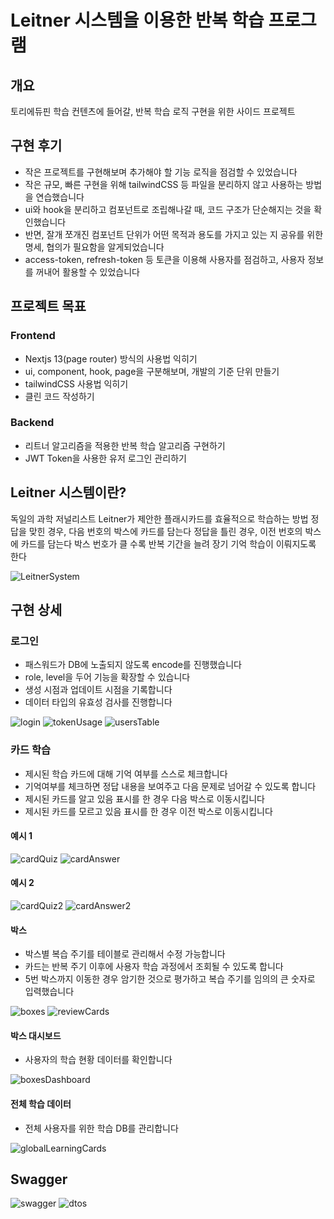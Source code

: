 # Leitner 시스템을 이용한 반복 학습 프로그램

## 개요

토리에듀핀 학습 컨텐츠에 들어갈, 반복 학습 로직 구현을 위한 사이드 프로젝트

## 구현 후기

- 작은 프로젝트를 구현해보며 추가해야 할 기능 로직을 점검할 수 있었습니다
- 작은 규모, 빠른 구현을 위해 tailwindCSS 등 파일을 분리하지 않고 사용하는 방법을 연습했습니다
- ui와 hook을 분리하고 컴포넌트로 조립해나갈 때, 코드 구조가 단순해지는 것을 확인했습니다
- 반면, 잘개 쪼개진 컴포넌트 단위가 어떤 목적과 용도를 가지고 있는 지 공유를 위한 명세, 협의가 필요함을 알게되었습니다
- access-token, refresh-token 등 토큰을 이용해 사용자를 점검하고, 사용자 정보를 꺼내어 활용할 수 있었습니다

## 프로젝트 목표

### Frontend

- Nextjs 13(page router) 방식의 사용법 익히기
- ui, component, hook, page을 구분해보며, 개발의 기준 단위 만들기
- tailwindCSS 사용법 익히기
- 클린 코드 작성하기

### Backend

- 리트너 알고리즘을 적용한 반복 학습 알고리즘 구현하기
- JWT Token을 사용한 유저 로그인 관리하기

## Leitner 시스템이란?

독일의 과학 저널리스트 Leitner가 제안한 플래시카드를 효율적으로 학습하는 방법
정답을 맞힌 경우, 다음 번호의 박스에 카드를 담는다
정답을 틀린 경우, 이전 번호의 박스에 카드를 담는다
박스 번호가 클 수록 반복 기간을 늘려 장기 기억 학습이 이뤄지도록 한다

![LeitnerSystem](./imgs/LeitnerSystem.png)

## 구현 상세

### 로그인

- 패스워드가 DB에 노출되지 않도록 encode를 진행했습니다
- role, level을 두어 기능을 확장할 수 있습니다
- 생성 시점과 업데이트 시점을 기록합니다
- 데이터 타입의 유효성 검사를 진행합니다

![login](./imgs/login.png)
![tokenUsage](./imgs/tokenUsage.png)
![usersTable](./imgs/usersTable.png)

### 카드 학습

- 제시된 학습 카드에 대해 기억 여부를 스스로 체크합니다
- 기억여부를 체크하면 정답 내용을 보여주고 다음 문제로 넘어갈 수 있도록 합니다
- 제시된 카드를 알고 있음 표시를 한 경우 다음 박스로 이동시킵니다
- 제시된 카드를 모르고 있음 표시를 한 경우 이전 박스로 이동시킵니다

#### 예시 1

![cardQuiz](./imgs/cardQuiz.png)
![cardAnswer](./imgs/cardAnswer.png)

#### 예시 2

![cardQuiz2](./imgs/cardQuiz2.png)
![cardAnswer2](./imgs/cardAnswer2.png)

#### 박스

- 박스별 복습 주기를 테이블로 관리해서 수정 가능합니다
- 카드는 반복 주기 이후에 사용자 학습 과정에서 조회될 수 있도록 합니다
- 5번 박스까지 이동한 경우 암기한 것으로 평가하고 복습 주기를 임의의 큰 숫자로 입력했습니다

![boxes](./imgs/boxes.png)
![reviewCards](./imgs/reviewCards.png)

#### 박스 대시보드

- 사용자의 학습 현황 데이터를 확인합니다

![boxesDashboard](./imgs/boxesDashboard.png)

#### 전체 학습 데이터

- 전체 사용자를 위한 학습 DB를 관리합니다

![globalLearningCards](./imgs/globalLearningCards.png)

## Swagger

![swagger](./imgs/swagger.png)
![dtos](./imgs/dtos.png)
